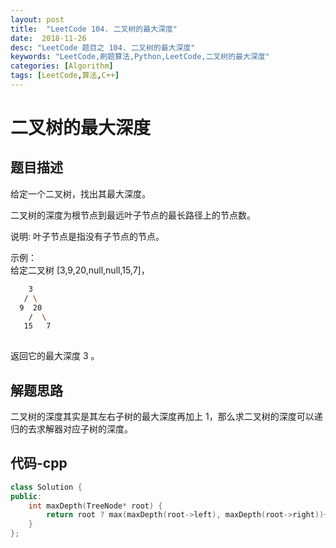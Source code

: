 ```yaml
---
layout: post
title:  "LeetCode 104. 二叉树的最大深度"
date:  2018-11-26
desc: "LeetCode 题目之 104. 二叉树的最大深度"
keywords: "LeetCode,刷题算法,Python,LeetCode,二叉树的最大深度"
categories: [Algorithm]
tags: [LeetCode,算法,C++]
---
```

# 二叉树的最大深度

## 题目描述

给定一个二叉树，找出其最大深度。

二叉树的深度为根节点到最远叶子节点的最长路径上的节点数。

说明: 叶子节点是指没有子节点的节点。

示例：<br />
给定二叉树 [3,9,20,null,null,15,7]，

```bash
    3
   / \
  9  20
    /  \
   15   7
   
```

返回它的最大深度 3 。<br />

## 解题思路

二叉树的深度其实是其左右子树的最大深度再加上 1，那么求二叉树的深度可以递归的去求解器对应子树的深度。

## 代码-cpp

```cpp
class Solution {
public:
    int maxDepth(TreeNode* root) {   
        return root ? max(maxDepth(root->left), maxDepth(root->right))+1 : 0;
    }
};
```